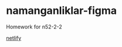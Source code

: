 # namanganliklar-figma
 Homework for n52-2-2

[netlify](https://tohirjon-namanganliklar24.netlify.app)